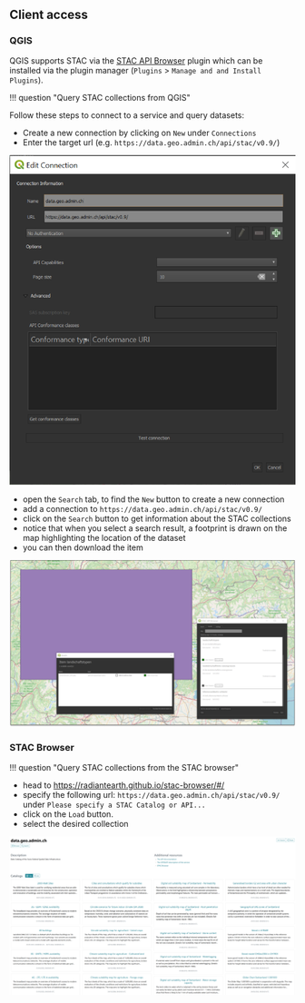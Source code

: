 ## Client access

### QGIS

QGIS supports STAC via the [STAC API Browser](https://plugins.qgis.org/plugins/qgis_stac/) plugin which can be installed via the plugin manager (`Plugins` > `Manage and and Install Plugins`).

!!! question "Query STAC collections from QGIS"

Follow these steps to connect to a service and query datasets:

- Create a new connection by clicking on `New` under `Connections`
- Enter the target url (e.g. `https://data.geo.admin.ch/api/stac/v0.9/`)

![Connection to the data.geo.admin.ch STAC catalog](stac-connection-qgis.png)

- open the `Search` tab, to find the `New` button to create a new connection
- add a connection to `https://data.geo.admin.ch/api/stac/v0.9/`
- click on the `Search` button to get information about the STAC collections
- notice that when you select a search result, a footprint is drawn on the map highlighting the location of the dataset
- you can then download the item

![Search results](stac-bbox-qgis.png)

### STAC Browser

!!! question "Query STAC collections from the STAC browser"

- head to https://radiantearth.github.io/stac-browser/#/
- specify the following url: `https://data.geo.admin.ch/api/stac/v0.9/` under `Please specify a STAC Catalog or API...`
- click on the `Load` button.
- select the desired collection

![STAC browser](stac-browser.png)

